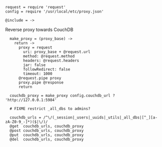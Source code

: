     request = require 'request'
    config = require '/usr/local/etc/proxy.json'

    @include = ->

Reverse proxy towards CouchDB

      make_proxy = (proxy_base) ->
        return ->
          proxy = request
            uri: proxy_base + @request.url
            method: @request.method
            headers: @request.headers
            jar: false
            followRedirect: false
            timeout: 1000
          @request.pipe proxy
          proxy.pipe @response
          return

      couchdb_proxy = make_proxy config.couchdb_url ? 'http://127.0.0.1:5984'

      # FIXME restrict _all_dbs to admins?

      couchdb_urls = /^\/(_session|_users|_uuids|_utils|_all_dbs|[^_][a-zA-Z0-9_-]*)($|\/)/
      @get  couchdb_urls, couchdb_proxy
      @post couchdb_urls, couchdb_proxy
      @put  couchdb_urls, couchdb_proxy
      @del  couchdb_urls, couchdb_proxy
